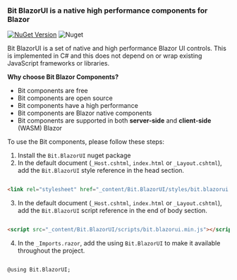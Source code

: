 ﻿### Bit BlazorUI is a native high performance components for Blazor
[![NuGet Version](https://img.shields.io/nuget/v/Bit.Client.Web.BlazorUI.svg?style=flat)](https://www.nuget.org/packages/Bit.BlazorUI/) ![Nuget](https://img.shields.io/nuget/dt/Bit.Client.Web.BlazorUI.svg)

Bit BlazorUI is a set of native and high performance Blazor UI controls. This is implemented in C# and this does not depend on or wrap existing JavaScript frameworks or libraries.

**Why choose Bit Blazor Components?**
- Bit components are free
- Bit components are open source
- Bit components have a high performance
- Bit components are Blazor native components
- Bit components are supported in both **server-side** and **client-side** (WASM) Blazor

To use the Bit components, please follow these steps:

1. Install the `Bit.BlazorUI` nuget package
2. In the default document (`_Host.cshtml`, `index.html` or `_Layout.cshtml`), add the `Bit.BlazorUI` style reference in the head section.

```html

<link rel="stylesheet" href="_content/Bit.BlazorUI/styles/bit.blazorui.min.css" />

```

3. In the default document (`_Host.cshtml`, `index.html` or `_Layout.cshtml`), add the `Bit.BlazorUI` script reference in the end of body section.

```html

<script src="_content/Bit.BlazorUI/scripts/bit.blazorui.min.js"></script>

```

4. In the `_Imports.razor`, add the using `Bit.BlazorUI` to make it available throughout the project.

```razor

@using Bit.BlazorUI;

```
